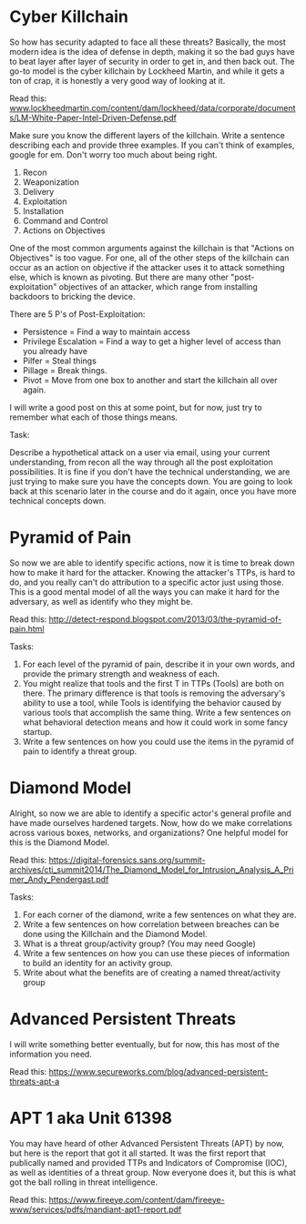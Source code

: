 # Cyber Killchain
So how has security adapted to face all these threats? Basically, the most modern idea is the idea of defense in depth, making it so the bad guys have to beat layer after layer of security in order to get in, and then back out. The go-to model is the cyber killchain by Lockheed Martin, and while it gets a ton of crap, it is honestly a very good way of looking at it.

Read this: www.lockheedmartin.com/content/dam/lockheed/data/corporate/documents/LM-White-Paper-Intel-Driven-Defense.pdf

Make sure you know the different layers of the killchain.
Write a sentence describing each and provide three examples. If you can't think of examples, google for em. Don't worry too much about being right.

1. Recon
2. Weaponization
3. Delivery
4. Exploitation
5. Installation
6. Command and Control
7. Actions on Objectives

One of the most common arguments against the killchain is that "Actions on Objectives" is too vague. For one, all of the other steps of the killchain can occur as an action on objective if the attacker uses it to attack something else, which is known as pivoting. But there are many other "post-exploitation" objectives of an attacker, which range from installing backdoors to bricking the device.

There are 5 P's of Post-Exploitation:

* Persistence = Find a way to maintain access
* Privilege Escalation = Find a way to get a higher level of access than you already have
* Pilfer = Steal things
* Pillage = Break things.
* Pivot = Move from one box to another and start the killchain all over again.

I will write a good post on this at some point, but for now, just try to remember what each of those things means.

Task:

Describe a hypothetical attack on a user via email, using your current understanding, from recon all the way through all the post exploitation possibilities. It is fine if you don't have the technical understanding, we are just trying to make sure you have the concepts down. You are going to look back at this scenario later in the course and do it again, once you have more technical concepts down.

# Pyramid of Pain

So now we are able to identify specific actions, now it is time to break down how to make it hard for the attacker. Knowing the attacker's TTPs, is hard to do, and you really can't do attribution to a specific actor just using those. This is a good mental model of all the ways you can make it hard for the adversary, as well as identify who they might be.

Read this: <http://detect-respond.blogspot.com/2013/03/the-pyramid-of-pain.html>

Tasks:
1. For each level of the pyramid of pain, describe it in your own words, and provide the primary strength and weakness of each.
2. You might realize that tools and the first T in TTPs (Tools) are both on there. The primary difference is that tools is removing the adversary's ability to use a tool, while Tools is identifying the behavior caused by various tools that accomplish the same thing. Write a few sentences on what behavioral detection means and how it could work in some fancy startup.
3. Write a few sentences on how you could use the items in the pyramid of pain to identify a threat group.

# Diamond Model

Alright, so now we are able to identify a specific actor's general profile and have made ourselves hardened targets. Now, how do we make correlations across various boxes, networks, and organizations? One helpful model for this is the Diamond Model.

Read this: <https://digital-forensics.sans.org/summit-archives/cti_summit2014/The_Diamond_Model_for_Intrusion_Analysis_A_Primer_Andy_Pendergast.pdf>

Tasks:
1. For each corner of the diamond, write a few sentences on what they are.
2. Write a few sentences on how correlation between breaches can be done using the Killchain and the Diamond Model.
3. What is a threat group/activity group? (You may need Google)
4. Write a few sentences on how you can use these pieces of information to build an identity for an activity group.
5. Write about what the benefits are of creating a named threat/activity group

# Advanced Persistent Threats

I will write something better eventually, but for now, this has most of the information you need.

Read this: <https://www.secureworks.com/blog/advanced-persistent-threats-apt-a>

# APT 1 aka Unit 61398

You may have heard of other Advanced Persistent Threats (APT) by now, but here is the report that got it all started. It was the first report that publically named and provided TTPs and Indicators of Compromise (IOC), as well as identities of a threat group. Now everyone does it, but this is what got the ball rolling in threat intelligence.

Read this: <https://www.fireeye.com/content/dam/fireeye-www/services/pdfs/mandiant-apt1-report.pdf>
